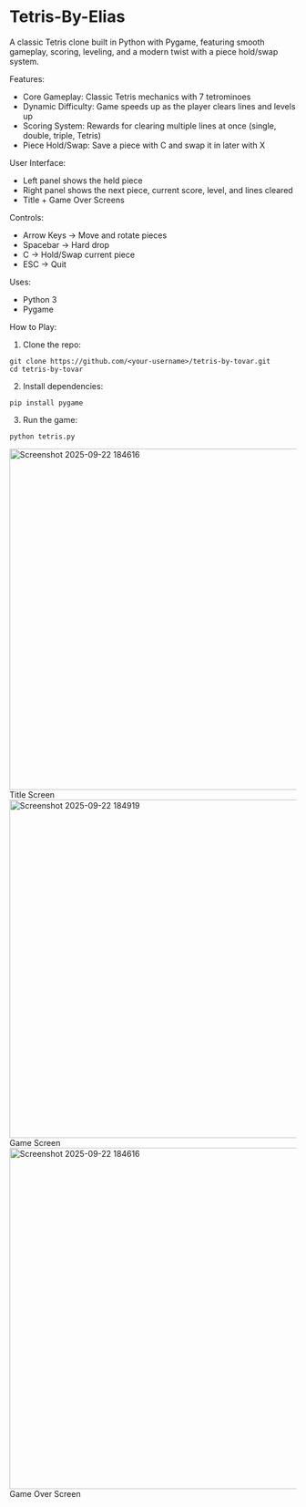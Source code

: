 # Tetris-By-Elias
A classic Tetris clone built in Python with Pygame, featuring smooth gameplay, scoring, leveling, and a modern twist with a piece hold/swap system.

Features: 
- Core Gameplay: Classic Tetris mechanics with 7 tetrominoes
- Dynamic Difficulty: Game speeds up as the player clears lines and levels up
- Scoring System: Rewards for clearing multiple lines at once (single, double, triple, Tetris)
- Piece Hold/Swap: Save a piece with C and swap it in later with X

User Interface:
- Left panel shows the held piece
- Right panel shows the next piece, current score, level, and lines cleared
- Title + Game Over Screens

Controls:
- Arrow Keys → Move and rotate pieces
- Spacebar → Hard drop
- C → Hold/Swap current piece
- ESC → Quit

Uses: 
- Python 3
- Pygame

How to Play:
  1. Clone the repo:
     
    git clone https://github.com/<your-username>/tetris-by-tovar.git
    cd tetris-by-tovar
    
  2. Install dependencies:

    pip install pygame

  3. Run the game:

    python tetris.py

<img width="696" height="599" alt="Screenshot 2025-09-22 184616" src="https://github.com/user-attachments/assets/7a689bca-e2a5-4622-a7e2-e8a7bc215350" />
Title Screen 

<img width="695" height="594" alt="Screenshot 2025-09-22 184919" src="https://github.com/user-attachments/assets/58eb13a9-f6cf-41a3-99d3-97867e8bf11b" />
Game Screen

<img width="696" height="599" alt="Screenshot 2025-09-22 184616" src="https://github.com/user-attachments/assets/7e88892c-dcdd-4f0d-bede-3dba0af06ac4" />
Game Over Screen



  
